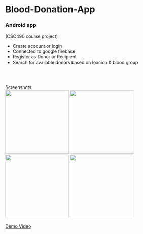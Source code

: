 # Blood-Donation-App
### Android app
(CSC490 course project)

- Create account or login
- Connected to google firebase
- Register as Donor or Recipient
- Search for available donors based on loacion & blood group

<br />
<br />

Screenshots
<br />
<img src="https://user-images.githubusercontent.com/38786346/189597209-787dfff9-12dc-4a1f-98a9-8cd14584adc8.png" width="200"  />
<img src="https://user-images.githubusercontent.com/38786346/189597211-71bd526a-a6a0-4720-9e36-4a9ae413aa28.png" width="200" />
<img src="https://user-images.githubusercontent.com/38786346/189597201-db2fbb60-6137-4d94-8769-cfa5cc005e16.png" width="200" />
<img src="https://user-images.githubusercontent.com/38786346/189597204-21867a68-9ed4-44bf-b0f4-41e236b71bb5.png" width="200" />

[Demo Video](https://drive.google.com/file/d/1IKpcNjwiuDa0KElZmapf5mxaKCBYUbM1/view "ScreenRecording")
